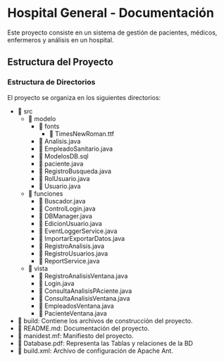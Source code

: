 # Hospital General - Documentación

Este proyecto consiste en un sistema de gestión de pacientes, médicos, enfermeros y análisis en un hospital.

## Estructura del Proyecto

### Estructura de Directorios

El proyecto se organiza en los siguientes directorios:

- 📁 src
    - 📁 modelo
        - 📁 fonts
            - 📄 TimesNewRoman.ttf
        - 📄 Analisis.java
        - 📄 EmpleadoSanitario.java
        - 📄 ModelosDB.sql
        - 📄 paciente.java 
        - 📄 RegistroBusqueda.java
        - 📄 RolUsuario.java 
        - 📄 Usuario.java 
    - 📁 funciones
        - 📄 Buscador.java
        - 📄 ControlLogin.java
        - 📄 DBManager.java
        - 📄 EdicionUsuario.java
        - 📄 EventLoggerService.java
        - 📄 ImportarExportarDatos.java
        - 📄 RegistroAnalisis.java
        - 📄 RegistroUsuarios.java
        - 📄 ReportService.java
    - 📁 vista
        - 📄 RegistroAnalisisVentana.java
        - 📄 Login.java
        - 📄 ConsultaAnalisisPAciente.java
        - 📄 ConsultaAnalisisVentana.java
        - 📄 EmpleadosVentana.java
        - 📄 PacienteVentana.java
- 📁 build: Contiene los archivos de construcción del proyecto.
- 📄 README.md: Documentación del proyecto.
- 📄 manidest.mf: Manifiesto del proyecto.
- 📄 Database.pdf: Representa las Tablas y relaciones de la BD
- 📄 build.xml: Archivo de configuración de Apache Ant.